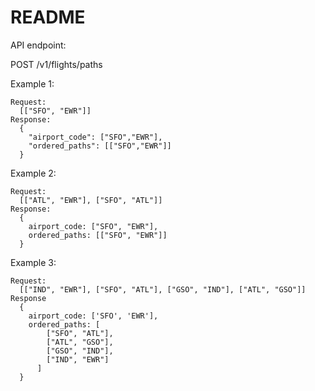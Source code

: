 # README

API endpoint:

  POST /v1/flights/paths


Example 1:

    Request:
      [["SFO", "EWR"]]
    Response:
      {
        "airport_code": ["SFO","EWR"],
        "ordered_paths": [["SFO","EWR"]]
      }


Example 2:

    Request:
      [["ATL", "EWR"], ["SFO", "ATL"]]
    Response:
      {
        airport_code: ["SFO", "EWR"],
        ordered_paths: [["SFO", "EWR"]]
      }

Example 3:

    Request:
      [["IND", "EWR"], ["SFO", "ATL"], ["GSO", "IND"], ["ATL", "GSO"]]
    Response
      {
        airport_code: ['SFO', 'EWR'],
        ordered_paths: [  
            ["SFO", "ATL"],
            ["ATL", "GSO"],
            ["GSO", "IND"],
            ["IND", "EWR"]
          ]
      }